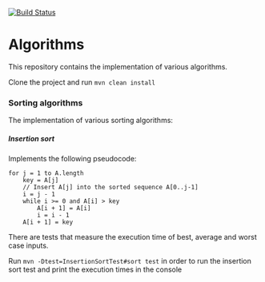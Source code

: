 [![Build Status](https://travis-ci.org/nikalomiris/algorithms.svg?branch=master)](https://travis-ci.org/nikalomiris/algorithms)

# Algorithms
This repository contains the implementation of various algorithms.

Clone the project and run ```mvn clean install```

### Sorting algorithms
The implementation of various sorting algorithms:

##### Insertion sort
Implements the following pseudocode:
```
for j = 1 to A.length
    key = A[j]
    // Insert A[j] into the sorted sequence A[0..j-1]
    i = j - 1
    while i >= 0 and A[i] > key
        A[i + 1] = A[i]
        i = i - 1
    A[i + 1] = key
```
There are tests that measure the execution time of best, average and worst case inputs.

Run ```mvn -Dtest=InsertionSortTest#sort test``` in order to run 
the insertion sort test and print the execution times in the console